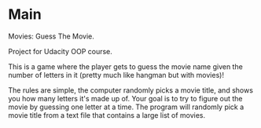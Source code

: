 # Main
Movies: Guess The Movie. 

Project for Udacity OOP course.

This is a game where the player gets to guess the movie name given the number of letters in it (pretty much like hangman but with movies)!

The rules are simple, the computer randomly picks a movie title, and shows you how many letters it's made up of. 
Your goal is to try to figure out the movie by guessing one letter at a time.
The program will randomly pick a movie title from a text file that contains a large list of movies.
